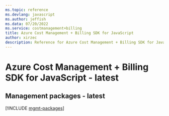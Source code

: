 ```yaml
---
ms.topic: reference
ms.devlang: javascript
ms.author: jeffish
ms.data: 07/20/2022
ms.service: costmanagement+billing
title: Azure Cost Management + Billing SDK for JavaScript
author: xirzec
description: Reference for Azure Cost Management + Billing SDK for JavaScript
---
```

# Azure Cost Management + Billing SDK for JavaScript - latest

## Management packages - latest
[!INCLUDE [mgmt-packages](cost-management-+-billing-mgmt-index.md)]
